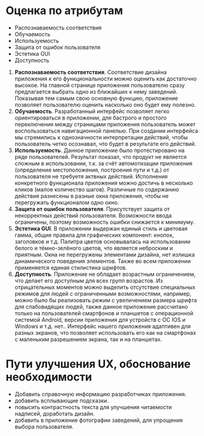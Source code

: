 # Оценка по атрибутам
- Распознаваемость соответствия
- Обучаемость
- Используемость
- Защита от ошибок пользователя
- Эстетика GUI
- Доступность
1. **Распознаваемость соответствия**. Соответствие дизайна приложения к его функциональности можно оценить как достаточно высокое. На
главной странице приложения пользователю сразу предлагается выбрать одно из ближайших к нему заведений. Показывая тем самым свою основную 
функцию, приложение позволяет пользователю оценить насколько оно будет ему полезно.
2. **Обучаемость**. Разработанный интерфейс позволяет легко ориентироваться в приложении, для бастрого и простого переключения между 
страницами приложения пользователь может воспользоваться навигационной панелью. При создании интерфейса мы стремились к однозначности 
интерпретации действий, чтобы пользователь четко осознавал, что будет в результате его действий.
3. **Используемость**. Данное приложение было протестировано на ряде пользователей. Результат показал, что продукт не является сложным 
в использовании, т.к. за счёт автомотизации приложения (определение местоположения, построения пути и т.д.) от пользователя не требуетя
актвных действий. Исполнения конкретного функционала приложения можно достичь в несколько кликов (малое количество шагов). 
Различные по содержанию действия разнесены в разные окна приложения, чтобы не перегружать функционалом одно окно.
4. **Защита от ошибок пользователя**. Присутствует защита от некорректных действий пользователя. Возможности ввода ограничены, поэтому 
возможность ошибки снижается к минимуму.
5. **Эстетика GUI**. В приложении выдержан единый стиль и цветовая гамма, общие правила для графических компонент: кнопок, заголовков и
т.д. Палитра цветов основывалась на использовании белого и тёмно-зелёного цветов, что является неброским и приятным. Окна не перегружены
элементами дизайна, нет излишка динамического поведения элементов. Также во всем приложении применяется единая стилистика шрифтов.
6. **Доступность**. Приложение не обладает возрастным ограничением, что делает его доступным для всех групп возрастов. 
Из отрицательных моментов можно выделить отсутствие специальных режимов для людей с ограниченными возможностями, например, можно было бы
реализовать режим с увеличением размера шрифта для слабовидящих людей, также данное приложение рассчитано только на пользователей 
смартфонов и планшетов с операционной системой Android, версии приложения для устройств с ОС IOS и Windows и т.д. нет.. Интерфейс нашего 
приложения адаптивен для разных экранов, что позволяет использовать его как на смартфонах с маленьким разрешением экрана, так и на 
планшетах.
# Пути улучшения UX, обоснование необходимости
- Добавить справочную информацию разработчиках приложения.
- добавить всплывающие подсказки.
- повысить контрастность текста для улучшения читаемости надписей, доработать дизайн.
- добавить в приложение фотографии заведений, для упрощения выбора пользователя.
